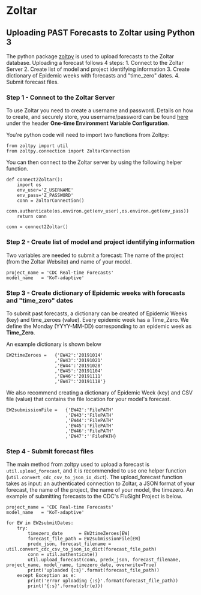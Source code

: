 # Zoltar

## Uploading PAST Forecasts to Zoltar using Python 3

The python package [zoltpy](https://pypi.org/project/zoltpy/) is used to upload forecasts to the Zoltar database.
Uploading a forecast follows 4 steps:
    1. Connect to the Zoltar Server
    2. Create list of model and project identifying information
    3. Create dictionary of Epidemic weeks with forecasts and "time_zero" dates.
    4. Submit forecast files.

### Step 1 - Connect to the Zoltar Server

To use Zoltar you need to create a username and password.
Details on how to create, and securely store, you username/password can be found [here](https://github.com/reichlab/zoltpy) under the header **One-time Environment Variable Configuration**.

You're python code will need to import two functions from Zoltpy:
```
from zoltpy import util
from zoltpy.connection import ZoltarConnection
```

You can then connect to the Zoltar server by using the following helper function. 
```
def connect2Zoltar():
	import os
    env_user='Z_USERNAME'
    env_pass='Z_PASSWORD'
    conn = ZoltarConnection()
    conn.authenticate(os.environ.get(env_user),os.environ.get(env_pass))
    return conn
	
conn = connect2Zoltar()
```

### Step 2 - Create list of model and project identifying information

Two variables are needed to submit a forecast: The name of the project (from the Zoltar Website) and name of your model.
```
project_name = 'CDC Real-time Forecasts'
model_name   = 'KoT-adaptive'
```

### Step 3 - Create dictionary of Epidemic weeks with forecasts and "time_zero" dates

To submit past forecasts, a dictionary can be created of Epidemic Weeks (key) and time_zeroes (value).
Every epidemic week has a Time\_Zero.
We define the Monday (YYYY-MM-DD) corresponding to an epidemic week as **Time\_Zero**.

An example dictionary is shown below
```
EW2timeZeroes =   {'EW42':'20191014'
                  ,'EW43':'20191021'
                  ,'EW44':'20191028'
                  ,'EW45':'20191104'
                  ,'EW46':'20191111'
                  ,'EW47':'20191118'}
```

We also recommend creating a dictionary of Epidemic Week (key) and CSV file (value) that contains the file location for your model's forecast.
```
EW2submissionFile =   {'EW42':'FilePATH'
                      ,'EW43':'FilePATH'
                      ,'EW44':'FilePATH'
                      ,'EW45':'FilePATH'
                      ,'EW46':'FilePATH'
                      ,'EW47':''FilePATH}
```

### Step 4 - Submit forecast files

The main method from zoltpy used to upload a forecast is `util.upload_forecast`, and it is recommended to use one helper function (`util.convert_cdc_csv_to_json_io_dict`).
The upload_forecast function takes as input: an authenticated connection to Zoltar, a JSON format of your forecast, the name of the project, the name of your model, the timezero.
An example of submitting forecasts to the CDC's FluSight Project is below.

```
project_name = 'CDC Real-time Forecasts'
model_name   = 'KoT-adaptive'

for EW in EW2submitDates:
    try:
		timezero_date      = EW2timeZeroes[EW]
		forecast_file_path = EW2submissionFile[EW]
		predx_json, forecast_filename = util.convert_cdc_csv_to_json_io_dict(forecast_file_path)
		conn = util.authenticate()
		util.upload_forecast(conn, predx_json, forecast_filename, project_name, model_name, timezero_date, overwrite=True)
		print('uploaded {:s}'.format(forecast_file_path))
	except Exception as e:
		print('error uploading {:s}'.format(forecast_file_path))
		print('{:s}'.format(str(e)))
```
